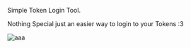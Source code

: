 Simple Token Login Tool. 

Nothing Special just an easier way to login to your Tokens :3

![aaa](https://cdn.discordapp.com/attachments/695606238322491415/805988516186030080/unknown.png)
